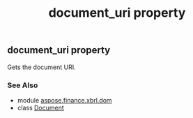 ﻿---
title: document_uri property
second_title: Aspose.Finance for Python via .NET API References
description: 
type: docs
weight: 180
url: /python-net/aspose.finance.xbrl.dom/document/document_uri/
is_root: false
---

## document_uri property


Gets the document URI.

### See Also
* module [aspose.finance.xbrl.dom](../../)
* class [Document](/finance/python-net/aspose.finance.xbrl.dom/document)
